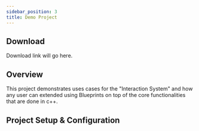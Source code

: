 ```yaml
---
sidebar_position: 3
title: Demo Project
---
```


## Download

Download link will go here.

## Overview
This project demonstrates uses cases for the "Interaction System" and how any user can extended using Blueprints on top of the core functionalities that are done in c++.


## Project Setup & Configuration


